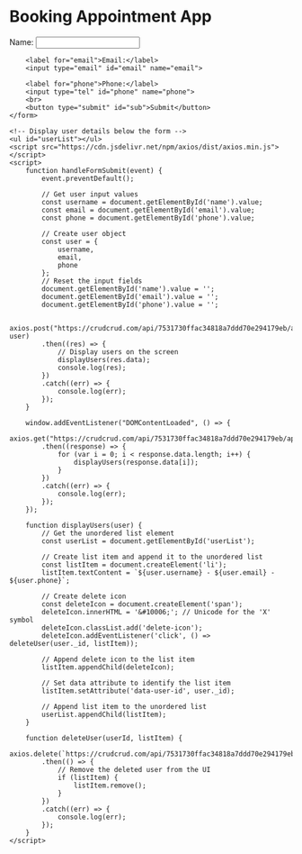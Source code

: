 <!DOCTYPE html>
<html lang="en">
<head>
    <meta charset="UTF-8">
    <meta name="viewport" content="width=device-width, initial-scale=1.0">
    <title>User Details Form</title>
    <style>
        .delete-icon {
            cursor: pointer;
            color: red;
            margin-left: 10px;
        }
    </style>
</head>
<body>
    <h1>Booking Appointment App</h1>
    <form id="user-detail" onsubmit="handleFormSubmit(event)">
        <label for="name">Name:</label>
        <input type="text" id="name" name="name">

        <label for="email">Email:</label>
        <input type="email" id="email" name="email">

        <label for="phone">Phone:</label>
        <input type="tel" id="phone" name="phone">
        <br>
        <button type="submit" id="sub">Submit</button>
    </form>

    <!-- Display user details below the form -->
    <ul id="userList"></ul>
    <script src="https://cdn.jsdelivr.net/npm/axios/dist/axios.min.js"></script>
    <script>
        function handleFormSubmit(event) {
            event.preventDefault();

            // Get user input values
            const username = document.getElementById('name').value;
            const email = document.getElementById('email').value;
            const phone = document.getElementById('phone').value;

            // Create user object
            const user = {
                username,
                email,
                phone
            };
            // Reset the input fields
            document.getElementById('name').value = '';
            document.getElementById('email').value = '';
            document.getElementById('phone').value = '';

            axios.post("https://crudcrud.com/api/7531730ffac34818a7ddd70e294179eb/appointment", user)
            .then((res) => {
                // Display users on the screen
                displayUsers(res.data);
                console.log(res);
            })
            .catch((err) => {
                console.log(err);
            });
        }

        window.addEventListener("DOMContentLoaded", () => {
            axios.get("https://crudcrud.com/api/7531730ffac34818a7ddd70e294179eb/appointment")
            .then((response) => {
                for (var i = 0; i < response.data.length; i++) {
                    displayUsers(response.data[i]);
                }
            })
            .catch((err) => {
                console.log(err);
            });
        });

        function displayUsers(user) {
            // Get the unordered list element
            const userList = document.getElementById('userList');

            // Create list item and append it to the unordered list
            const listItem = document.createElement('li');
            listItem.textContent = `${user.username} - ${user.email} - ${user.phone}`;

            // Create delete icon
            const deleteIcon = document.createElement('span');
            deleteIcon.innerHTML = '&#10006;'; // Unicode for the 'X' symbol
            deleteIcon.classList.add('delete-icon');
            deleteIcon.addEventListener('click', () => deleteUser(user._id, listItem));

            // Append delete icon to the list item
            listItem.appendChild(deleteIcon);

            // Set data attribute to identify the list item
            listItem.setAttribute('data-user-id', user._id);

            // Append list item to the unordered list
            userList.appendChild(listItem);
        }

        function deleteUser(userId, listItem) {
            axios.delete(`https://crudcrud.com/api/7531730ffac34818a7ddd70e294179eb/appointment/${userId}`)
            .then(() => {
                // Remove the deleted user from the UI
                if (listItem) {
                    listItem.remove();
                }
            })
            .catch((err) => {
                console.log(err);
            });
        }
    </script>
</body>
</html>


